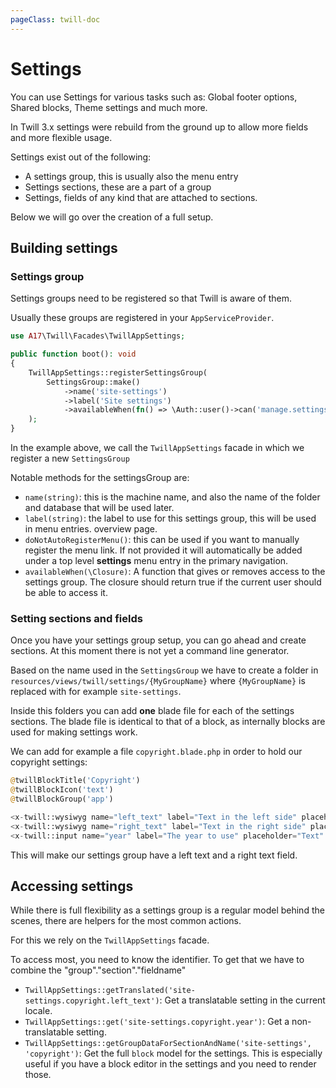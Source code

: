 ```yaml
---
pageClass: twill-doc
---
```


# Settings

You can use Settings for various tasks such as: Global footer options, Shared blocks, Theme settings and much more.

In Twill 3.x settings were rebuild from the ground up to allow more fields and more flexible usage.

Settings exist out of the following:

- A settings group, this is usually also the menu entry
- Settings sections, these are a part of a group
- Settings, fields of any kind that are attached to sections.

Below we will go over the creation of a full setup.

## Building settings

### Settings group

Settings groups need to be registered so that Twill is aware of them.

Usually these groups are registered in your `AppServiceProvider`.

```php
use A17\Twill\Facades\TwillAppSettings;

public function boot(): void 
{
    TwillAppSettings::registerSettingsGroup(
        SettingsGroup::make()
            ->name('site-settings')
            ->label('Site settings')
            ->availableWhen(fn() => \Auth::user()->can('manage.settings')) // Example access control.
    );
}
```

In the example above, we call the `TwillAppSettings` facade in which we register a new `SettingsGroup`

Notable methods for the settingsGroup are:

- `name(string)`: this is the machine name, and also the name of the folder and database that will be used later.
- `label(string)`: the label to use for this settings group, this will be used in menu entries.
overview page.
- `doNotAutoRegisterMenu()`: this can be used if you want to manually register the menu link. If not provided it will
automatically be added under a top level **settings** menu entry in the primary navigation. 
- `availableWhen(\Closure)`: A function that gives or removes access to the settings group. The closure should return
true if the current user should be able to access it.

### Setting sections and fields

Once you have your settings group setup, you can go ahead and create sections. At this moment there is not yet a 
command line generator.

Based on the name used in the `SettingsGroup` we have to create a folder in `resources/views/twill/settings/{MyGroupName}`
where `{MyGroupName}` is replaced with for example `site-settings`.

Inside this folders you can add **one** blade file for each of the settings sections. The blade file is identical to that
of a block, as internally blocks are used for making settings work.

We can add for example a file `copyright.blade.php` in order to hold our copyright settings:

```php
@twillBlockTitle('Copyright')
@twillBlockIcon('text')
@twillBlockGroup('app')

<x-twill::wysiwyg name="left_text" label="Text in the left side" placeholder="Text" :translated="true" />
<x-twill::wysiwyg name="right_text" label="Text in the right side" placeholder="Text" :translated="true" />
<x-twill::input name="year" label="The year to use" placeholder="Text" />
```

This will make our settings group have a left text and a right text field.

## Accessing settings

While there is full flexibility as a settings group is a regular model behind the scenes, there are helpers for the 
most common actions.

For this we rely on the `TwillAppSettings` facade.

To access most, you need to know the identifier. To get that we have to combine the "group"."section"."fieldname"

- `TwillAppSettings::getTranslated('site-settings.copyright.left_text')`: Get a translatable setting in the current locale.
- `TwillAppSettings::get('site-settings.copyright.year')`: Get a non-translatable setting.
- `TwillAppSettings::getGroupDataForSectionAndName('site-settings', 'copyright')`: Get the full `block` model for the settings.
  This is especially useful if you have a block editor in the settings and you need to render those.

